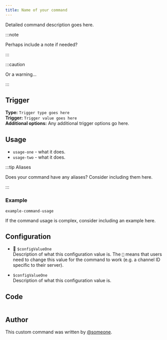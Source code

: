 ```yaml
---
title: Name of your command
---
```


Detailed command description goes here.

:::note

Perhaps include a note if needed?

:::

:::caution

Or a warning...

:::

## Trigger

**Type:** `Trigger type goes here`<br />
**Trigger:** `Trigger value goes here`<br />
**Additional options:** Any additional trigger options go here.

## Usage

- `usage-one` - what it does.
- `usage-two` - what it does.

:::tip Aliases

Does your command have any aliases? Consider including them here.

:::

### Example

```
example-command-usage
```

If the command usage is complex, consider including an example here.

## Configuration

- 📌 `$configValueOne`<br />
  Description of what this configuration value is.
  The `📌` means that users need to change this value for the command to work (e.g. a channel ID specific to their server).

- `$configValueOne`<br />
  Description of what this configuration value is.

## Code

```gotmpl file=../../../src/path/to/file

```

## Author

This custom command was written by [@someone](https://github.com/someone).
